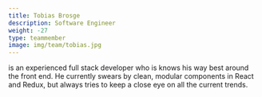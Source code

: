 ```yaml
---
title: Tobias Brosge
description: Software Engineer
weight: -27
type: teammember
image: img/team/tobias.jpg
---
```


is an experienced full stack developer who is knows his way best around the
front end. He currently swears by clean, modular components in React and Redux,
but always tries to keep a close eye on all the current trends.
